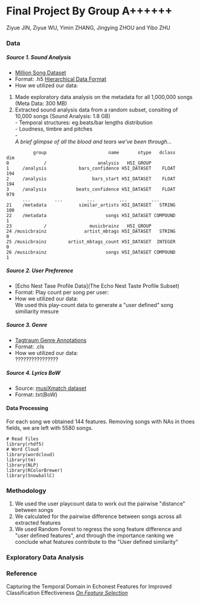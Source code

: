 # Final Project By Group A++++++
Ziyue JIN, Ziyue WU, Yimin ZHANG, Jingying ZHOU and Yibo ZHU

### Data
##### Source 1. Sound Analysis
* [Million Song Dataset](http://labrosa.ee.columbia.edu/millionsong/)
* Format: .h5 [Hierarchical Data Format](https://en.wikipedia.org/wiki/Hierarchical_Data_Format)  
* How we utilized our data:   
1) Made exploratory data analysis on the metadata for all 1,000,000 songs (Meta Data: 300 MB)  
2) Extracted sound analysis data from a random subset, consiting of 10,000 songs (Sound Analysis: 1.8 GB)  
          - Temporal structures: eg.beats/bar lengths distribution  
          - Loudness, timbre and pitches  
          -   
*A brief glimpse of all the blood and tears we've been through...*
```
          group                       name       otype   dclass       dim
0             /                   analysis   H5I_GROUP                   
1     /analysis            bars_confidence H5I_DATASET    FLOAT       194
2     /analysis                 bars_start H5I_DATASET    FLOAT       194
3     /analysis           beats_confidence H5I_DATASET    FLOAT       979
      ...         ...         ...         ...         ...
21    /metadata            similar_artists H5I_DATASET   STRING       100
22    /metadata                      songs H5I_DATASET COMPOUND         1
23            /                musicbrainz   H5I_GROUP                   
24 /musicbrainz              artist_mbtags H5I_DATASET   STRING         0
25 /musicbrainz        artist_mbtags_count H5I_DATASET  INTEGER         0
26 /musicbrainz                      songs H5I_DATASET COMPOUND         1

```
##### Source 2. User Preference
* [Echo Nest Tase Profile Data](The Echo Nest Taste Profile Subset)
* Format: Play count per song per user:
* How we utilized our data:    
We used this play-count data to generate a "user defined" song similiarity mesure

##### Source 3. Genre
* [Tagtraum Genre Annotations](http://www.tagtraum.com/msd_genre_datasets.html)
* Format: .cls 
* How we utilized our data:   
????????????????

##### Source 4. Lyrics BoW
* Source: [musiXmatch dataset](http://labrosa.ee.columbia.edu/millionsong/musixmatch)
* Format:.txt(BoW)


#### Data Processing
For each song we obtained 144 features. Removing songs with NAs in thoes fields, we are left with 5580 songs.
```{r}
# Read files
library(rhdf5)
# Word Cloud
library(wordcloud) 
library(tm)
library(NLP)
library(RColorBrewer)
library(SnowballC)
```
### Methodology
1. We used the user playcount data to work out the pairwise "distance" between songs  
2. We calculated for the pairwise difference between songs across all extracted features  
3. We used Random Forest to regress the song feature difference and "user defined features", and through the importance ranking we conclude what features contribute to the "User defined similarity"

### Exploratory Data Analysis



### Reference
Capturing the Temporal Domain
in Echonest Features
for Improved Classification Effectiveness [*On Feature Selection*](http://www.ifs.tuwien.ac.at/~schindler/pubs/AMR2012.pdf)
